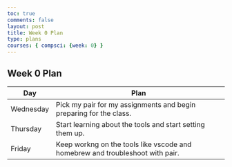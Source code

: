 ```yaml
---
toc: true
comments: false
layout: post
title: Week 0 Plan
type: plans
courses: { compsci: {week: 0} }
---
```


<h2>Week 0 Plan</h2>
<table class="table">
    <thead>
        <tr>
            <th>Day</th>
            <th>Plan</th>
        </tr>
    </thead>
    <tbody>
        <tr>
            <td>Wednesday</td>
            <td>Pick my pair for my assignments and begin preparing for the class.</td>
        </tr>
        <tr>
            <td>Thursday</td>
            <td>Start learning about the tools and start setting them up.</td>
        </tr>
        <tr>
            <td>Friday</td>
            <td>Keep workng on the tools like vscode and homebrew and troubleshoot with pair.</td>
        </tr>
    </tbody>
</table>